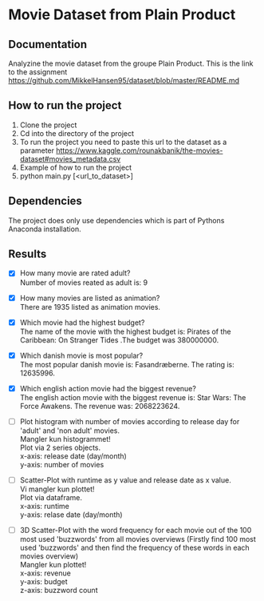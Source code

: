 # Movie Dataset from Plain Product

## Documentation
Analyzine the movie dataset from the groupe Plain Product. This is the link to the assignment https://github.com/MikkelHansen95/dataset/blob/master/README.md  

## How to run the project
1. Clone the project  
2. Cd into the directory of the project  
3. To run the project you need to paste this url to the dataset as a parameter https://www.kaggle.com/rounakbanik/the-movies-dataset#movies_metadata.csv  
4. Example of how to run the project  
5. python main.py [<url_to_dataset>]  

## Dependencies
The project does only use dependencies which is part of Pythons Anaconda installation.  

## Results
- [x] How many movie are rated adult?  
Number of movies reated as adult is: 9  

- [x] How many movies are listed as animation?  
There are 1935 listed as animation movies.  

- [x] Which movie had the highest budget?  
The name of the movie with the highest budget is: Pirates of the Caribbean: On Stranger Tides .The budget was 380000000.  

- [x] Which danish movie is most popular?  
The most popular danish movie is: Fasandræberne. The rating is: 12635996.  

- [x] Which english action movie had the biggest revenue?  
The english action movie with the biggest revenue is: Star Wars: The Force Awakens. The revenue was: 2068223624.  

- [ ] Plot histogram with number of movies according to release day for 'adult' and 'non adult' movies.   
Mangler kun histogrammet!  
Plot via 2 series objects.  
x-axis: release date (day/month)  
y-axis: number of movies   

- [ ] Scatter-Plot with runtime as y value and release date as x value.  
Vi mangler kun plottet!  
Plot via dataframe.  
x-axis: runtime  
y-axis: relase date (day/month)  

- [ ] 3D Scatter-Plot with the word frequency for each movie out of the 100 most used 'buzzwords' from all movies overviews (Firstly find 100 most used 'buzzwords' and then find the frequency of these words in each movies overview)  
Mangler kun plottet!  
x-axis: revenue  
y-axis: budget  
z-axis: buzzword count   


